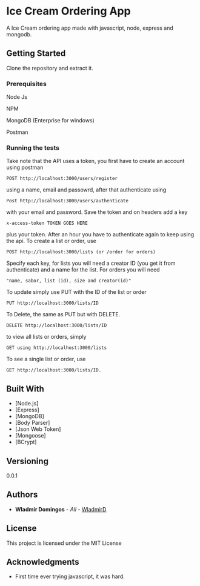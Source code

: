 # Ice Cream Ordering App

A Ice Cream ordering app made with javascript, node, express and mongodb.

## Getting Started

Clone the repository and extract it.
### Prerequisites

Node Js

NPM

MongoDB (Enterprise for windows)

Postman

### Running the tests

Take note that the API uses a token, you first have to create an account using postman

```
POST http://localhost:3000/users/register
```

using a name, email and passowrd, after that authenticate using 

```
Post http://localhost:3000/users/authenticate
```

with your email and password. Save the token and on headers add a key 

```
x-access-token TOKEN GOES HERE
```

plus your token. After an hour you have to authenticate again to keep using the api. To create a list or order, use 

```
POST http://localhost:3000/lists (or /order for orders)
```

Specify each key, for lists you will need a creator ID (you get it from authenticate) and a name for the list. For orders you will need 

```
"name, sabor, list (id), size and creator(id)"
```

To update simply use PUT with the ID of the list or order

```
PUT http://localhost:3000/lists/ID
```

To Delete, the same as PUT but with DELETE.

```
DELETE http://localhost:3000/lists/ID
```

to view all lists or orders, simply 

```
GET using http://localhost:3000/lists
```

To see a single list or order, use 

```
GET http://localhost:3000/lists/ID.
```

## Built With

* [Node.js]
* [Express]
* [MongoDB]
* [Body Parser]
* [Json Web Token]
* [Mongoose]
* [BCrypt]



## Versioning

0.0.1

## Authors

* **Wladmir Domingos** - *All* - [WladmirD](https://github.com/WladmirD)

## License

This project is licensed under the MIT License

## Acknowledgments

* First time ever trying javascript, it was hard.

